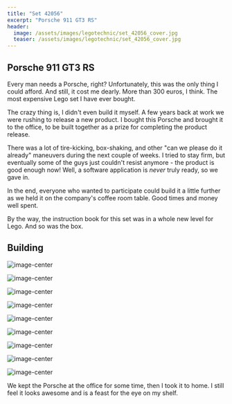 ```yaml
---
title: "Set 42056"
excerpt: "Porsche 911 GT3 RS"
header:
  image: /assets/images/legotechnic/set_42056_cover.jpg
  teaser: /assets/images/legotechnic/set_42056_cover.jpg
---
```


## Porsche 911 GT3 RS

Every man needs a Porsche, right? Unfortunately, this was the only thing I could afford. And still, it cost me dearly. More than 300 euros, I think. The most expensive Lego set I have ever bought.

The crazy thing is, I didn't even build it myself. A few years back at work we were rushing to release a new product. I bought this Porsche and brought it to the office, to be built together as a prize for completing the product release.

There was a lot of tire-kicking, box-shaking, and other "can we please do it already" maneuvers during the next couple of weeks. I tried to stay firm, but eventually some of the guys just couldn't resist anymore - the product is good enough now! Well, a software application is *never* truly ready, so we gave in.

In the end, everyone who wanted to participate could build it a little further as we held it on the company's coffee room table. Good times and money well spent.

By the way, the instruction book for this set was in a whole new level for Lego. And so was the box.

## Building

![image-center](https://lh3.googleusercontent.com/pw/ACtC-3f3isThFdKhWxgwlL-yWevxxjcSbTMX4R5-3JNDLcZB4DQ74TrerBiceNRzFDOLYiSXspQSMI9kDg3EUll1I4dIdjyY4LCQSlG6qsrODcwV6MDT7guOe6D4KKX2OVKx-7jWqYfdPbdbtRKRTwQ55R4U=w1259-h944-no?authuser=0)

![image-center](https://lh3.googleusercontent.com/pw/ACtC-3cwNsYyUhoQNUCGpGCvdk1jyUUYBb5TmMyibf8uNxyduCXCX4Dbgozrp3P3kwI-xFaYVvHvZe5Bh2s-28KRrzhm_BoOp2yM_XB73hj98tjurhyxpL3eJHYsOhSGGXmly2qYEsj4uom5XYeK8JyiFhPo=w1259-h944-no?authuser=0)

![image-center](https://lh3.googleusercontent.com/pw/ACtC-3dkamYBOqFPxfZZjJAzl82F8syhkHLRycvFcOZHN2gVCI9Q4_mu3BQ2-FBhQcxWd8xyOGnuIotKnoQHZSh59-5MMsje1bFw6IV4oHfVygCsOEYf0_2Uy4Std9HsW7OeCV_YpVGamDfyw9vKNPCSYdXo=w1259-h944-no?authuser=0)

![image-center](https://lh3.googleusercontent.com/pw/ACtC-3c_tQqinTA10S_5RCK0Loe2aEmd6CVeir1zXNDo-LuVtCbkNc_q9BXfQcXNw77bpEN15QOcMEzTsDVGaHWzF3PmjCNIHu50Vdl_jmmel9obQKYg316p9jQFnde-4-iHWMEodmjkQmBVfIvBPDtHGRn0=w1259-h944-no?authuser=0)

![image-center](https://lh3.googleusercontent.com/pw/ACtC-3dgwmDC0nrOTFNWdiu-lq8Q6N9tL9Mn_va51I8awki5JuzxZDpvVEcPFa580vs0tab2rlB7BzMtXKMslGX7T_piSsFjZ2stzHnWkJxXiCQf3mhnsmDrqbu49obymLaTzdIMENOfzNdldGMVW8uJ2vO3=w708-h944-no?authuser=0)

![image-center](https://lh3.googleusercontent.com/pw/ACtC-3cb8bSCHXdG6nYR40qr3MPNF5dnmEqL2e4xfa4qOzcTumtEncQ6g6CY2zd3MbAGHwBXHm9NCZYDeqmhmuMyfXd4_PILLynmm_Si784J8tJXLJv1pZKiXYEeNkXXc3mjWw2n2nyWjb3UbQeRJNdUW2pu=w1259-h944-no?authuser=0)

![image-center](https://lh3.googleusercontent.com/pw/ACtC-3eYTo0pGRnLTuihDUlQ20ll2lFMI7VY9fTWfUliH8XfsUi97EDt2V7ouSH0Ley7DJAONRsIQ34RPE2wksZN6eMVvmNserZDfdwk_AsouVuoC4Jn5N4ynxHIUI_AEdx6j1Lh0vNQ5nQwSZruj0HilmHK=w1259-h944-no?authuser=0)

![image-center](https://lh3.googleusercontent.com/pw/ACtC-3cmWvYusl-jGmNdpPG1_L4MXuUbT9RaLqYdazDjJXXk6wcsZUicyn3hBoR7cUZMEye4z7HUciwh4DDtgoF4BsTySRyiusylAlvicuS09Ke11u-Fr5yPppe4uzxIK_ZL8I7GfzIK6fmhp0ZT8L39nJMF=w1259-h944-no?authuser=0)

![image-center](https://lh3.googleusercontent.com/pw/ACtC-3cGXa09_LCOw74ztrCp_B77pPnUVNgQmKzaum9YEJ2A31FBUINUVEAIgB_DWIuAPEbl-NzZUHx2XShZ2wIesoOUrjUrRpdv_HP1t-Ef0fW-ZcLLSb2uVDEJr3fs_0eTDUhWR_ernNXP8uSyggt-3mYd=w1259-h944-no?authuser=0)

We kept the Porsche at the office for some time, then I took it to home. I still feel it looks awesome and is a feast for the eye on my shelf.
